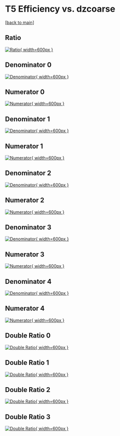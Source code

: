 # T5 Efficiency vs. dzcoarse

[[back to main](./)]



## Ratio

[![Ratio](../mtv/var/T5_loweta_211_-1_eff_dzcoarse.png){ width=600px }](../mtv/var/T5_loweta_211_-1_eff_dzcoarse.pdf)

## Denominator 0

[![Denominator](../mtv/den/T5_loweta_211_-1_eff_dzcoarse_den0.png){ width=600px }](../mtv/den/T5_loweta_211_-1_eff_dzcoarse_den0.pdf)

## Numerator 0

[![Numerator](../mtv/num/T5_loweta_211_-1_eff_dzcoarse_num0.png){ width=600px }](../mtv/num/T5_loweta_211_-1_eff_dzcoarse_num0.pdf)

## Denominator 1

[![Denominator](../mtv/den/T5_loweta_211_-1_eff_dzcoarse_den1.png){ width=600px }](../mtv/den/T5_loweta_211_-1_eff_dzcoarse_den1.pdf)

## Numerator 1

[![Numerator](../mtv/num/T5_loweta_211_-1_eff_dzcoarse_num1.png){ width=600px }](../mtv/num/T5_loweta_211_-1_eff_dzcoarse_num1.pdf)

## Denominator 2

[![Denominator](../mtv/den/T5_loweta_211_-1_eff_dzcoarse_den2.png){ width=600px }](../mtv/den/T5_loweta_211_-1_eff_dzcoarse_den2.pdf)

## Numerator 2

[![Numerator](../mtv/num/T5_loweta_211_-1_eff_dzcoarse_num2.png){ width=600px }](../mtv/num/T5_loweta_211_-1_eff_dzcoarse_num2.pdf)

## Denominator 3

[![Denominator](../mtv/den/T5_loweta_211_-1_eff_dzcoarse_den3.png){ width=600px }](../mtv/den/T5_loweta_211_-1_eff_dzcoarse_den3.pdf)

## Numerator 3

[![Numerator](../mtv/num/T5_loweta_211_-1_eff_dzcoarse_num3.png){ width=600px }](../mtv/num/T5_loweta_211_-1_eff_dzcoarse_num3.pdf)

## Denominator 4

[![Denominator](../mtv/den/T5_loweta_211_-1_eff_dzcoarse_den4.png){ width=600px }](../mtv/den/T5_loweta_211_-1_eff_dzcoarse_den4.pdf)

## Numerator 4

[![Numerator](../mtv/num/T5_loweta_211_-1_eff_dzcoarse_num4.png){ width=600px }](../mtv/num/T5_loweta_211_-1_eff_dzcoarse_num4.pdf)

## Double Ratio 0

[![Double Ratio](../mtv/ratio/T5_loweta_211_-1_eff_dzcoarse_ratio0.png){ width=600px }](../mtv/ratio/T5_loweta_211_-1_eff_dzcoarse_ratio0.pdf)

## Double Ratio 1

[![Double Ratio](../mtv/ratio/T5_loweta_211_-1_eff_dzcoarse_ratio1.png){ width=600px }](../mtv/ratio/T5_loweta_211_-1_eff_dzcoarse_ratio1.pdf)

## Double Ratio 2

[![Double Ratio](../mtv/ratio/T5_loweta_211_-1_eff_dzcoarse_ratio2.png){ width=600px }](../mtv/ratio/T5_loweta_211_-1_eff_dzcoarse_ratio2.pdf)

## Double Ratio 3

[![Double Ratio](../mtv/ratio/T5_loweta_211_-1_eff_dzcoarse_ratio3.png){ width=600px }](../mtv/ratio/T5_loweta_211_-1_eff_dzcoarse_ratio3.pdf)

